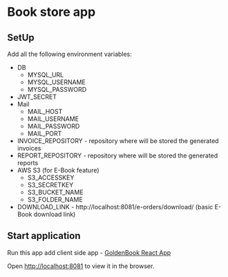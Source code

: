 # Book store app

## SetUp

Add all the following environment variables:
 * DB 
   - MYSQL_URL
   - MYSQL_USERNAME
   - MYSQL_PASSWORD
 * JWT_SECRET
 * Mail
   - MAIL_HOST
   - MAIL_USERNAME
   - MAIL_PASSWORD
   - MAIL_PORT
 * INVOICE_REPOSITORY - repository where will be stored the generated invoices
 * REPORT_REPOSITORY - repository where will be stored the generated reports
 * AWS S3 (for E-Book feature)
    - S3_ACCESSKEY
    - S3_SECRETKEY
    - S3_BUCKET_NAME
    - S3_FOLDER_NAME
 * DOWNLOAD_LINK - http://localhost:8081/e-orders/download/ (basic E-Book download link)


## Start application

Run this app add client side app - [GoldenBook React App](https://github.com/juliamartyn/golden-book-client)

Open [http://localhost:8081](http://localhost:8081) to view it in the browser.

